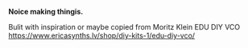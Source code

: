 **Noice making thingis.**

Bulit with inspiration or maybe copied from Moritz Klein EDU DIY VCO
https://www.ericasynths.lv/shop/diy-kits-1/edu-diy-vco/


